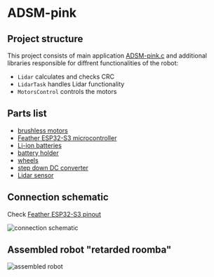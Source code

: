 # ADSM-pink
## Project structure
This project consists of main application [ADSM-pink.c](ADSM-pink.c) and additional libraries responsible for diffrent functionalities of the robot:
 - `Lidar` calculates and checks CRC
 - `LidarTask` handles Lidar functionality
 - `MotorsControl` controls the motors
## Parts list
 - [brushless motors](https://botland.com.pl/silniki-bldc-bezszczotkowe/5188-silnik-bezszczotkowy-z-przekladnia-25dx43l-45-1-ze-sterownikiem-pwm-enkoder-6959420909636.html)
 - [Feather ESP32-S3 microcontroller](https://botland.com.pl/plytki-zgodne-z-arduino-adafruit/21579-feather-esp32-s3-modul-wifi-gpio-4mb-flash-2mb-psram-zgodny-z-arduino-adafruit-5477.html)
 - [Li-ion batteries](https://botland.com.pl/akumulatory-li-ion/23832-ogniwo-18650-li-ion-samsung-inr18650-25r-2500mah-20a.html)
 - [battery holder](https://botland.com.pl/koszyki-na-baterie/16519-koszyk-na-3-akumulatory-typu-18650-bez-przewodow-5904422378165.html)
 - [wheels](https://botland.com.pl/kola-z-oponami/521-kola-42x19mm-2szt-pololu-1090-5904422367282.html)
 - [step down DC converter](https://botland.com.pl/ladowarki-do-akumulatorow-li-ion/13824-ladowarka-do-akumulatorow-18650-xtar-mc2-plus-6952918340744.html)
 - [Lidar sensor](https://botland.com.pl/produkty-wycofane/21729-skaner-laserowy-360-stopni-d300-uart-12m-waveshare-22098.html)
## Connection schematic
Check [Feather ESP32-S3 pinout](https://github.com/adafruit/Adafruit-Feather-ESP32-S3-PCB/blob/main/Adafruit%20Feather%20ESP32-S3%20Pinout.pdf)


![connection schematic](https://cdn.discordapp.com/attachments/1230243707832373341/1285319182266925129/image.png?ex=66e9d645&is=66e884c5&hm=2ecaa8dd79c00f08fa64e0fc3540460b7d932db72064c8b37f41d210a6501edc&)

## Assembled robot "retarded roomba"
![assembled robot](https://cdn.discordapp.com/attachments/1230243707832373341/1285300340232814652/20240916_145805.jpg?ex=66e9c4b8&is=66e87338&hm=a2bc4cd78e1650d431f962bb03dabb57b8ec099162efeb90303eb58a2a56941f&)

